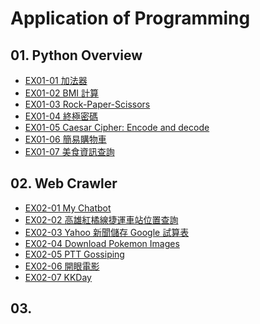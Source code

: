 # Application of Programming

## 01. Python Overview
- [EX01-01 加法器](EX01_01_加法器.ipynb)
- [EX01-02 BMI 計算](EX01_02_BMI計算.ipynb)
- [EX01-03 Rock-Paper-Scissors](EX01_03_Rock_Paper_Scissors.ipynb)
- [EX01-04 終極密碼](EX01_04_終極密碼.ipynb)
- [EX01-05 Caesar Cipher: Encode and decode](EX01_05_CaesarCipher_Encode_and_decode.ipynb)
- [EX01-06 簡易購物車](EX01_06_簡易購物車.ipynb)
- [EX01-07 美食資訊查詢](EX01_07_美食資訊查詢.ipynb)

## 02. Web Crawler
- [EX02-01 My Chatbot](EX02_01_My_Chatbot.ipynb)
- [EX02-02 高雄紅橘線捷運車站位置查詢](EX02_02_高雄紅橘線捷運車站位置查詢.ipynb)
- [EX02-03 Yahoo 新聞儲存 Google 試算表](EX02_03_Yahoo_新聞儲存_Google_試算表.ipynb)
- [EX02-04 Download Pokemon Images](EX02_04_Download_Pokemon_Images.ipynb)
- [EX02-05 PTT Gossiping](EX02_05_PTT_Gossiping.ipynb)
- [EX02-06 開眼電影]()
- [EX02-07 KKDay]()

## 03. 
